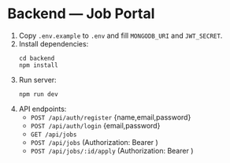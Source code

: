 # Backend — Job Portal

1. Copy `.env.example` to `.env` and fill `MONGODB_URI` and `JWT_SECRET`.
2. Install dependencies:
   ```
   cd backend
   npm install
   ```
3. Run server:
   ```
   npm run dev
   ```
4. API endpoints:
   - `POST /api/auth/register` {name,email,password}
   - `POST /api/auth/login` {email,password}
   - `GET /api/jobs`
   - `POST /api/jobs` (Authorization: Bearer <token>)
   - `POST /api/jobs/:id/apply` (Authorization: Bearer <token>)
